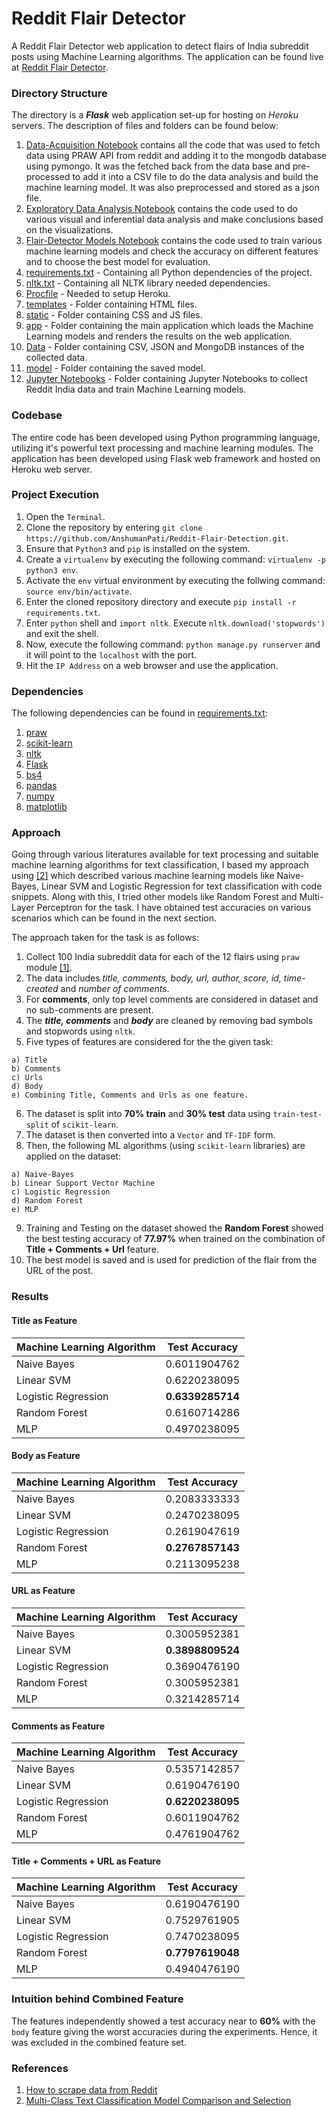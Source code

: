 # Reddit Flair Detector

A Reddit Flair Detector web application to detect flairs of India subreddit posts using Machine Learning algorithms. The application can be found live at [Reddit Flair Detector](https://flair-detector-anshumanpati.herokuapp.com).

### Directory Structure

The directory is a ***Flask*** web application set-up for hosting on *Heroku* servers. The description of files and folders can be found below:
 1. [Data-Acquisition Notebook](https://github.com/AnshumanPati/Reddit-Flair-Detection/tree/master/Jupyter%20Notebooks/reddit_data_collection.ipynb) contains all the code that was used to fetch data using PRAW API from reddit and adding it to the mongodb database using pymongo. It was the fetched back from the data base and pre-processed to add it into a CSV file to do the data analysis and build the machine learning model. It was also preprocessed and stored as a json file.
 2. [Exploratory Data Analysis Notebook](https://github.com/AnshumanPati/Reddit-Flair-Detection/tree/master/Jupyter%20Notebooks/exploratory_data_analysis.ipynb) contains the code used to do various visual and inferential data analysis and make conclusions based on the visualizations.
  3. [Flair-Detector Models Notebook](https://github.com/AnshumanPati/Reddit-Flair-Detection/blob/master/Jupyter%20Notebooks/flair_detection_models.ipynb) contains the code used to train various machine learning models and check the accuracy on different features and to choose the best model for evaluation.
  4. [requirements.txt](https://github.com/AnshumanPati/Reddit-Flair-Detection/blob/master/requirements.txt) - Containing all Python dependencies of the project.
  5. [nltk.txt](https://github.com/AnshumanPati/Reddit-Flair-Detection/blob/master/nltk.txt) - Containing all NLTK library needed dependencies.
  6. [Procfile](https://github.com/AnshumanPati/Reddit-Flair-Detection/blob/master/app/Procfile) - Needed to setup Heroku.
  7. [templates](https://github.com/AnshumanPati/Reddit-Flair-Detection/tree/master/app/templates) - Folder containing HTML files.
  8. [static](https://github.com/AnshumanPati/Reddit-Flair-Detection/tree/master/app/static) - Folder containing CSS and JS files.
  9. [app](https://github.com/AnshumanPati/Reddit-Flair-Detection/tree/master/app) - Folder containing the main application which loads the Machine Learning models and renders the results on the web application.
  10. [Data](https://github.com/AnshumanPati/Reddit-Flair-Detection/tree/master/Data) - Folder containing CSV, JSON and MongoDB instances of the collected data.
  11. [model](https://github.com/AnshumanPati/Reddit-Flair-Detection/tree/master/app/model) - Folder containing the saved model.
  12. [Jupyter Notebooks](https://github.com/AnshumanPati/Reddit-Flair-Detection/tree/master/Jupyter%20Notebooks) - Folder containing Jupyter Notebooks to collect Reddit India data and train Machine Learning models.
  
### Codebase

The entire code has been developed using Python programming language, utilizing it's powerful text processing and machine learning modules. The application has been developed using Flask web framework and hosted on Heroku web server.

### Project Execution

  1. Open the `Terminal`.
  2. Clone the repository by entering `git clone https://github.com/AnshumanPati/Reddit-Flair-Detection.git`.
  3. Ensure that `Python3` and `pip` is installed on the system.
  4. Create a `virtualenv` by executing the following command: `virtualenv -p python3 env`.
  5. Activate the `env` virtual environment by executing the follwing command: `source env/bin/activate`.
  6. Enter the cloned repository directory and execute `pip install -r requirements.txt`.
  7. Enter `python` shell and `import nltk`. Execute `nltk.download('stopwords')` and exit the shell.
  8. Now, execute the following command: `python manage.py runserver` and it will point to the `localhost` with the port.
  9. Hit the `IP Address` on a web browser and use the application.
  
### Dependencies

The following dependencies can be found in [requirements.txt](https://github.com/radonys/Reddit-Flair-Detector/blob/master/requirements.txt):

  1. [praw](https://praw.readthedocs.io/en/latest/)
  2. [scikit-learn](https://scikit-learn.org/)
  3. [nltk](https://www.nltk.org/)
  4. [Flask](https://flask.palletsprojects.com/en/1.1.x/)
  5. [bs4](https://pypi.org/project/bs4/)
  6. [pandas](https://pandas.pydata.org/)
  7. [numpy](http://www.numpy.org/)
  8. [matplotlib](https://matplotlib.org/)
  
### Approach

Going through various literatures available for text processing and suitable machine learning algorithms for text classification, I based my approach using [[2]](https://towardsdatascience.com/multi-class-text-classification-model-comparison-and-selection-5eb066197568) which described various machine learning models like Naive-Bayes, Linear SVM and Logistic Regression for text classification with code snippets. Along with this, I tried other models like Random Forest and Multi-Layer Perceptron for the task. I have obtained test accuracies on various scenarios which can be found in the next section.

The approach taken for the task is as follows:

  1. Collect 100 India subreddit data for each of the 12 flairs using `praw` module [[1]](http://www.storybench.org/how-to-scrape-reddit-with-python/).
  2. The data includes *title, comments, body, url, author, score, id, time-created* and *number of comments*.
  3. For **comments**, only top level comments are considered in dataset and no sub-comments are present.
  4. The ***title, comments*** and ***body*** are cleaned by removing bad symbols and stopwords using `nltk`.
  5. Five types of features are considered for the the given task:
    
    a) Title
    b) Comments
    c) Urls
    d) Body
    e) Combining Title, Comments and Urls as one feature.
  6. The dataset is split into **70% train** and **30% test** data using `train-test-split` of `scikit-learn`.
  7. The dataset is then converted into a `Vector` and `TF-IDF` form.
  8. Then, the following ML algorithms (using `scikit-learn` libraries) are applied on the dataset:
    
    a) Naive-Bayes
    b) Linear Support Vector Machine
    c) Logistic Regression
    d) Random Forest
    e) MLP
   9. Training and Testing on the dataset showed the **Random Forest** showed the best testing accuracy of **77.97%** when trained on the combination of **Title + Comments + Url** feature.
   10. The best model is saved and is used for prediction of the flair from the URL of the post.
    
### Results

#### Title as Feature

| Machine Learning Algorithm | Test Accuracy     |
| -------------              |:-----------------:|
| Naive Bayes                | 0.6011904762      |
| Linear SVM                 | 0.6220238095      |
| Logistic Regression        | **0.6339285714**  |
| Random Forest              | 0.6160714286      |
| MLP                        | 0.4970238095      |

#### Body as Feature

| Machine Learning Algorithm | Test Accuracy     |
| -------------              |:-----------------:|
| Naive Bayes                | 0.2083333333      |
| Linear SVM                 | 0.2470238095      |
| Logistic Regression        | 0.2619047619      |
| Random Forest              | **0.2767857143**  |
| MLP                        | 0.2113095238      |

#### URL as Feature

| Machine Learning Algorithm | Test Accuracy     |
| -------------              |:-----------------:|
| Naive Bayes                | 0.3005952381      |
| Linear SVM                 | **0.3898809524**  |
| Logistic Regression        | 0.3690476190      |
| Random Forest              | 0.3005952381      |
| MLP                        | 0.3214285714      |

#### Comments as Feature

| Machine Learning Algorithm | Test Accuracy     |
| -------------              |:-----------------:|
| Naive Bayes                | 0.5357142857      |
| Linear SVM                 | 0.6190476190      |
| Logistic Regression        | **0.6220238095**  |
| Random Forest              | 0.6011904762      |
| MLP                        | 0.4761904762      |

#### Title + Comments + URL as Feature

| Machine Learning Algorithm | Test Accuracy     |
| -------------              |:-----------------:|
| Naive Bayes                | 0.6190476190      |
| Linear SVM                 | 0.7529761905      |
| Logistic Regression        | 0.7470238095      |
| Random Forest              | **0.7797619048**  |
| MLP                        | 0.4940476190      |


### Intuition behind Combined Feature

The features independently showed a test accuracy near to **60%** with the `body` feature giving the worst accuracies during the experiments. Hence, it was excluded in the combined feature set.

### References

1. [How to scrape data from Reddit](http://www.storybench.org/how-to-scrape-reddit-with-python/)
2. [Multi-Class Text Classification Model Comparison and Selection](https://towardsdatascience.com/multi-class-text-classification-model-comparison-and-selection-5eb066197568)
